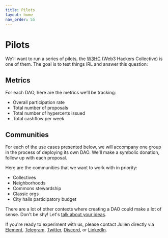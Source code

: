 ```yaml
---
title: Pilots
layout: home
nav_order: 55
---
```


# Pilots

We'll want to run a series of pilots, the [W3HC](https://www.tally.xyz/gov/web3-hackers-collective) (Web3 Hackers Collective) is one of them. The goal is to test things IRL and answer this question: 

## Metrics

For each DAO, here are the metrics we'll be tracking: 

- Overall participation rate
- Total number of proposals
- Total number of hypercerts issued
- Total cashflow per week

## Communities

For each of the use cases presented below, we will accompany one group in the process of deploying its own DAO. We'll make a symbolic donation, follow up with each proposal.

Here are the communities that we want to work with in priority: 

- Collectives
- Neighborhoods
- Commons stewardship
- Classic orgs
- City halls participatory budget

There are a lot of other contexts where creating a DAO could make a lot of sense. Don't be shy! Let's [talk about your ideas](https://discord.com/invite/uSxzJp3J76).

If you're ready to experiment with us, please contact Julien directly via [Element](https://matrix.to/#/@julienbrg:matrix.org), [Telegram](https://t.me/julienbrg), [Twitter](https://twitter.com/julienbrg), [Discord](https://discord.com/invite/uSxzJp3J76), or [LinkedIn](https://www.linkedin.com/in/julienberanger/).


